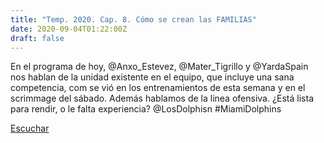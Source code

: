 ```yaml
---
title: "Temp. 2020. Cap. 8. Cómo se crean las FAMILIAS"
date: 2020-09-04T01:22:00Z
draft: false
---
```


En el programa de hoy, @Anxo_Estevez, @Mater_Tigrillo y @YardaSpain nos hablan de la unidad existente en el equipo, que incluye una sana competencia, com se vió en los entrenamientos de esta semana y en el scrimmage del sábado.
Además hablamos de la linea ofensiva. ¿Está lista para rendir, o le falta experiencia?
@LosDolphisn #MiamiDolphins

[Escuchar](https://www.ivoox.com/temp-2020-cap-8-como-se-crean-las-audios-mp3_rf_56068207_1.html)
